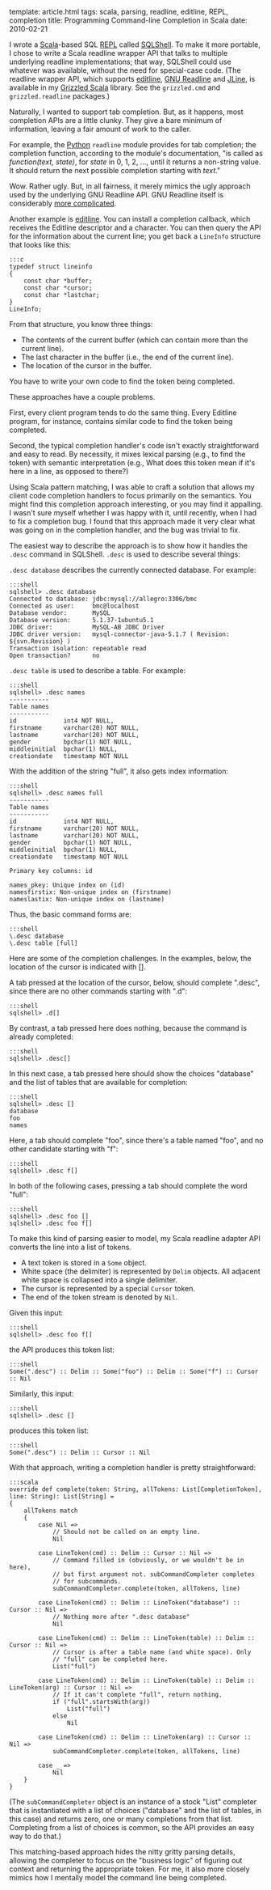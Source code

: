 template: article.html
tags: scala, parsing, readline, editline, REPL, completion
title: Programming Command-line Completion in Scala
date: 2010-02-21

I wrote a [Scala][]-based SQL [REPL][] called [SQLShell][]. To make it more
portable, I chose to write a Scala readline wrapper API that talks to
multiple underlying readline implementations; that way, SQLShell could use
whatever was available, without the need for special-case code. (The
readline wrapper API, which supports [editline][], [GNU Readline][] and
[JLine][], is available in my [Grizzled Scala][] library. See the
`grizzled.cmd` and `grizzled.readline` packages.)

Naturally, I wanted to support tab completion. But, as it happens,
most completion APIs are a little clunky. They give a bare minimum
of information, leaving a fair amount of work to the caller.

For example, the [Python][] `readline` module
provides for tab completion; the completion function, according to
the module's documentation, "is called as *function(text, state)*,
for *state* in 0, 1, 2, ..., until it returns a non-string value.
It should return the next possible completion starting with
*text*."

Wow. Rather ugly. But, in all fairness, it merely mimics the ugly
approach used by the underlying GNU Readline API. GNU Readline
itself is considerably
[more complicated][].

Another example is [editline][]. You can install a completion callback,
which receives the Editline descriptor and a character. You can then query
the API for the information about the current line; you get back a
`LineInfo` structure that looks like this:

    :::c
    typedef struct lineinfo
    {
        const char *buffer;
        const char *cursor;
        const char *lastchar;
    }
    LineInfo;

From that structure, you know three things:

- The contents of the current buffer (which can contain more than
  the current line).
- The last character in the buffer (i.e., the end of the current line).
- The location of the cursor in the buffer.

You have to write your own code to find the token being completed.

These approaches have a couple problems.

First, every client program tends to do the same thing. Every
Editline program, for instance, contains similar code to find the
token being completed.

Second, the typical completion handler's code isn't exactly
straightforward and easy to read. By necessity, it mixes lexical
parsing (e.g., to find the token) with semantic interpretation
(e.g., What does this token mean if it's here in a line, as opposed
to there?)

Using Scala pattern matching, I was able to craft a solution that
allows my client code completion handlers to focus primarily on the
semantics. You might find this completion approach interesting, or
you may find it appalling. I wasn't sure myself whether I was happy
with it, until recently, when I had to fix a completion bug. I
found that this approach made it very clear what was going on in
the completion handler, and the bug was trivial to fix.

The easiest way to describe the approach is to show how it handles
the `.desc` command in SQLShell. `.desc` is used to describe
several things:

`.desc database` describes the currently connected database. For
example:

    :::shell
    sqlshell> .desc database
    Connected to database: jdbc:mysql://allegro:3306/bmc
    Connected as user:     bmc@localhost
    Database vendor:       MySQL
    Database version:      5.1.37-1ubuntu5.1
    JDBC driver:           MySQL-AB JDBC Driver
    JDBC driver version:   mysql-connector-java-5.1.7 ( Revision: ${svn.Revision} )
    Transaction isolation: repeatable read
    Open transaction?      no

`.desc table` is used to describe a table. For example:

    :::shell
    sqlshell> .desc names
    -----------
    Table names
    -----------
    id             int4 NOT NULL,
    firstname      varchar(20) NOT NULL,
    lastname       varchar(20) NOT NULL,
    gender         bpchar(1) NOT NULL,
    middleinitial  bpchar(1) NULL,
    creationdate   timestamp NOT NULL

With the addition of the string "full", it also gets index
information:

    :::shell
    sqlshell> .desc names full
    -----------
    Table names
    -----------
    id             int4 NOT NULL,
    firstname      varchar(20) NOT NULL,
    lastname       varchar(20) NOT NULL,
    gender         bpchar(1) NOT NULL,
    middleinitial  bpchar(1) NULL,
    creationdate   timestamp NOT NULL
    
    Primary key columns: id
    
    names_pkey: Unique index on (id)
    namesfirstix: Non-unique index on (firstname)
    nameslastix: Non-unique index on (lastname)

Thus, the basic command forms are:

    :::shell
    \.desc database
    \.desc table [full]

Here are some of the completion challenges. In the examples, below,
the location of the cursor is indicated with [].

A tab pressed at the location of the cursor, below, should complete
".desc", since there are no other commands starting with ".d":

    :::shell
    sqlshell> .d[]

By contrast, a tab pressed here does nothing, because the command
is already completed:

    :::shell
    sqlshell> .desc[]

In this next case, a tab pressed here should show the choices
"database" and the list of tables that are available for
completion:

    :::shell
    sqlshell> .desc []
    database
    foo
    names

Here, a tab should complete "foo", since there's a table named
"foo", and no other candidate starting with "f":

    :::shell
    sqlshell> .desc f[]

In both of the following cases, pressing a tab should complete the
word "full":

    :::shell
    sqlshell> .desc foo []
    sqlshell> .desc foo f[]

To make this kind of parsing easier to model, my Scala readline
adapter API converts the line into a list of tokens.

-   A text token is stored in a `Some` object.
-   White space (the delimiter) is represented by `Delim` objects.
    All adjacent white space is collapsed into a single delimiter.
-   The cursor is represented by a special `Cursor` token.
-   The end of the token stream is denoted by `Nil`.

Given this input:

    :::shell
    sqlshell> .desc foo f[]

the API produces this token list:

    :::shell
    Some(".desc") :: Delim :: Some("foo") :: Delim :: Some("f") :: Cursor :: Nil

Similarly, this input:

    :::shell
    sqlshell> .desc []

produces this token list:

    :::shell
    Some(".desc") :: Delim :: Cursor :: Nil

With that approach, writing a completion handler is pretty
straightforward:

    :::scala
    override def complete(token: String, allTokens: List[CompletionToken], line: String): List[String] =
    {
        allTokens match
        {
            case Nil =>
                // Should not be called on an empty line.
                Nil
    
            case LineToken(cmd) :: Delim :: Cursor :: Nil =>
                // Command filled in (obviously, or we wouldn't be in here),
                // but first argument not. subCommandCompleter completes
                // for subcommands.
                subCommandCompleter.complete(token, allTokens, line)
    
            case LineToken(cmd) :: Delim :: LineToken("database") :: Cursor :: Nil =>
                // Nothing more after ".desc database"
                Nil
    
            case LineToken(cmd) :: Delim :: LineToken(table) :: Delim :: Cursor :: Nil =>
                // Cursor is after a table name (and white space). Only
                // "full" can be completed here.
                List("full")
    
            case LineToken(cmd) :: Delim :: LineToken(table) :: Delim :: LineToken(arg) :: Cursor :: Nil =>
                // If it can't complete "full", return nothing.
                if ("full".startsWith(arg))
                    List("full")
                else
                    Nil
    
            case LineToken(cmd) :: Delim :: LineToken(arg) :: Cursor :: Nil =>
                subCommandCompleter.complete(token, allTokens, line)
    
            case _ =>
                Nil
        }
    }

(The `subCommandCompleter` object is an instance of a stock "List"
completer that is instantiated with a list of choices ("database"
and the list of tables, in this case) and returns zero, one or many
completions from that list. Completing from a list of choices is
common, so the API provides an easy way to do that.)

This matching-based approach hides the nitty gritty parsing
details, allowing the completer to focus on the "business logic" of
figuring out context and returning the appropriate token. For me,
it also more closely mimics how I mentally model the command line
being completed.

[Scala]: http://www.scala-lang.org/
[REPL]: http://en.wikipedia.org/wiki/Read-eval-print_loop
[SQLShell]: http://www.clapper.org/software/scala/sqlshell/
[editline]: http://www.thrysoee.dk/editline/
[GNU Readline]: http://tiswww.case.edu/php/chet/readline/rltop.html
[JLine]: http://jline.sourceforge.net/
[Grizzled Scala]: http://www.clapper.org/software/scala/grizzled-scala/
[Python]: http://www.python.org/
[more complicated]: http://tiswww.case.edu/php/chet/readline/readline.html#SEC44
[editline]: http://www.thrysoee.dk/editline/
